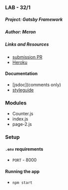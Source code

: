 ### LAB - 32/1

##### Project: Gatsby Framework

##### Author: Meron

##### Links and Resources
* [submission PR](https://github.com/meron-401n14/gatsby/tree/master/gatsbyMER)
* [Heroku](https://lab-13app.herokuapp.com/)



#### Documentation
* [jsdoc](comments only)
* [styleguide](https://github.com/shri/JSDoc-Style-Guide#functions)


### Modules
* Counter.js
* index.js
* page-2.js


### Setup
#### `.env` requirements
* `PORT` - 8000


#### Running the app
* `npm start`

  





